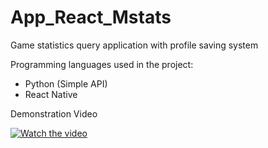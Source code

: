 # App_React_Mstats

Game statistics query application with profile saving system



Programming languages used in the project:

  - Python (Simple API)
  - React Native 
  

 
Demonstration Video

[![Watch the video](https://i.ibb.co/dt6VTsr/IMG-2162.png)](https://youtu.be/IYRpLJ5Hmiw)
